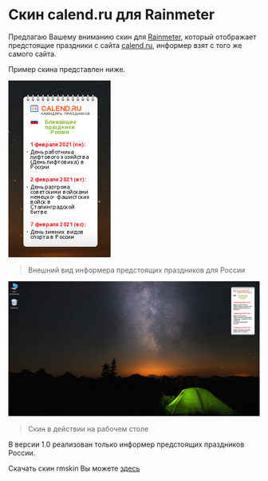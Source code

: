 # Скин calend.ru для Rainmeter

Предлагаю Вашему вниманию скин для [Rainmeter](https://www.rainmeter.net), который отображает предстоящие праздники с сайта [calend.ru](https://www.calend.ru), информер взят с того же самого сайта.

Пример скина представлен ниже.

![](https://github.com/umanets-alexander/calend.ru/blob/main/img/1.png)
> Внешний вид информера предстоящих праздников для России

![](https://github.com/umanets-alexander/calend.ru/blob/main/img/2.png)
> Скин в действии на рабочем столе

В версии 1.0 реализован только информер предстоящих праздников России.

Скачать скин rmskin Вы можете [здесь](https://github.com/umanets-alexander/calend.ru/releases/download/1.0/Calend.ru_1.0.rmskin)
